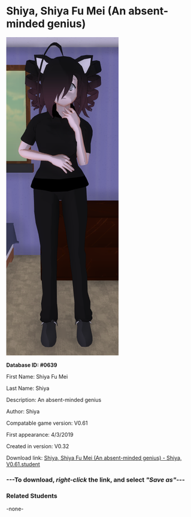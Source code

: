 # Shiya, Shiya Fu Mei (An absent-minded genius)

<img src="../../Files/Images/Shiya, Shiya Fu Mei (An absent-minded genius).png" title="Shiya, Shiya Fu Mei (An absent-minded genius) - Shiya, V0.61">

**Database ID: #0639**

First Name: Shiya Fu Mei

Last Name: Shiya

Description: An absent-minded genius

Author: Shiya

Compatable game version: V0.61

First appearance: 4/3/2019

Created in version: V0.32

Download link: <a href="https://raw.githubusercontent.com/Arbiter1223/Daigaku-Gurashi-Custom-Students/master/Files/Student%20Files/Shiya%2C%20Shiya%20Fu%20Mei%20(An%20absent-minded%20genius)%20-%20Shiya%2C%20V0.61.student">Shiya, Shiya Fu Mei (An absent-minded genius) - Shiya, V0.61.student</a>

### ---**To download, _right-click_ the link, and select _"Save as"_**---

### Related Students

-none-
